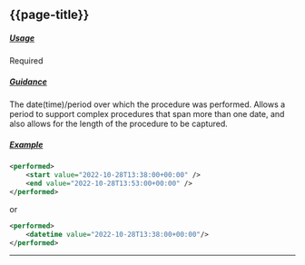 ## {{page-title}}

<h5><ins>Usage</ins></h5>

<span class="mro-circle required" title="Required"></span> Required


<h5><ins>Guidance</ins></h5>

	
The date(time)/period over which the procedure was performed. Allows a period to support complex procedures that span more than one date, and also allows for the length of the procedure to be captured.

<h5><ins>Example</ins></h5>

```xml
<performed>
    <start value="2022-10-28T13:38:00+00:00" />
    <end value="2022-10-28T13:53:00+00:00" />
</performed>
```
or

```xml
<performed>
    <datetime value="2022-10-28T13:38:00+00:00"/>
</performed>
```

---